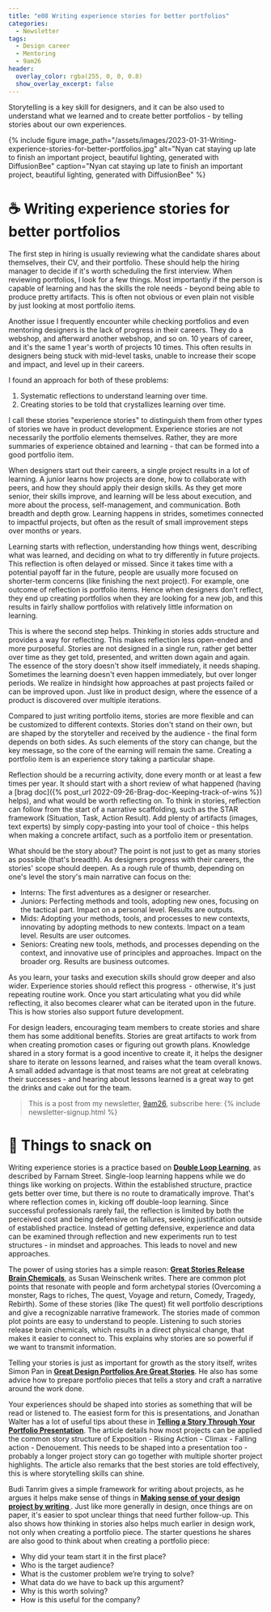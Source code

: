 ```yaml
---
title: "e08 Writing experience stories for better portfolios"
categories:
  - Newsletter
tags:
  - Design career
  - Mentoring
  - 9am26
header:
  overlay_color: rgba(255, 0, 0, 0.8)
  show_overlay_excerpt: false
---
```


Storytelling is a key skill for designers, and it can be also used to understand what we learned and to create better portfolios - by telling stories about our own experiences.

{% include figure image_path="/assets/images/2023-01-31-Writing-experience-stories-for-better-portfolios.jpg" alt="Nyan cat staying up late to finish an important project, beautiful lighting, generated with DiffusionBee" caption="Nyan cat staying up late to finish an important project, beautiful lighting, generated with DiffusionBee" %}

# ☕ Writing experience stories for better portfolios

The first step in hiring is usually reviewing what the candidate shares about themselves, their CV, and their portfolio. These should help the hiring manager to decide if it's worth scheduling the first interview. When reviewing portfolios, I look for a few things. Most importantly if the person is capable of learning and has the skills the role needs - beyond being able to produce pretty artifacts. This is often not obvious or even plain not visible by just looking at most portfolio items. 

Another issue I frequently encounter while checking portfolios and even mentoring designers is the lack of progress in their careers. They do a webshop, and afterward another webshop, and so on. 10 years of career, and it's the same 1 year's worth of projects 10 times. This often results in designers being stuck with mid-level tasks, unable to increase their scope and impact, and level up in their careers.

I found an approach for both of these problems:
1. Systematic reflections to understand learning over time.
2. Creating stories to be told that crystallizes learning over time.

I call these stories "experience stories" to distinguish them from other types of stories we have in product development. Experience stories are not necessarily the portfolio elements themselves. Rather, they are more summaries of experience obtained and learning - that can be formed into a good portfolio item.

When designers start out their careers, a single project results in a lot of learning. A junior learns how projects are done, how to collaborate with peers, and how they should apply their design skills. As they get more senior, their skills improve, and learning will be less about execution, and more about the process, self-management, and communication. Both breadth and depth grow. Learning happens in strides, sometimes connected to impactful projects, but often as the result of small improvement steps over months or years.

Learning starts with reflection, understanding how things went, describing what was learned, and deciding on what to try differently in future projects. This reflection is often delayed or missed. Since it takes time with a potential payoff far in the future, people are usually more focused on shorter-term concerns (like finishing the next project). For example, one outcome of reflection is portfolio items. Hence when designers don't reflect, they end up creating portfolios when they are looking for a new job, and this results in fairly shallow portfolios with relatively little information on learning.

This is where the second step helps. Thinking in stories adds structure and provides a way for reflecting. This makes reflection less open-ended and more purposeful. Stories are not designed in a single run, rather get better over time as they get told, presented, and written down again and again. The essence of the story doesn't show itself immediately, it needs shaping. Sometimes the learning doesn't even happen immediately, but over longer periods. We realize in hindsight how approaches at past projects failed or can be improved upon. Just like in product design, where the essence of a product is discovered over multiple iterations. 

Compared to just writing portfolio items, stories are more flexible and can be customized to different contexts. Stories don't stand on their own, but are shaped by the storyteller and received by the audience - the final form depends on both sides. As such elements of the story can change, but the key message, so the core of the earning will remain the same. Creating a portfolio item is an experience story taking a particular shape.

Reflection should be a recurring activity, done every month or at least a few times per year. It should start with a short review of what happened (having a [brag doc]({% post_url 2022-09-26-Brag-doc-Keeping-track-of-wins %}) helps), and what would be worth reflecting on. To think in stories, reflection can follow from the start of a narrative scaffolding, such as the STAR framework (Situation, Task, Action Result). Add plenty of artifacts (images, text experts) by simply copy-pasting into your tool of choice - this helps when making a concrete artifact, such as a portfolio item or presentation.

What should be the story about? The point is not just to get as many stories as possible (that's breadth). As designers progress with their careers, the stories' scope should deepen. As a rough rule of thumb, depending on one's level the story's main narrative can focus on the:
- Interns: The first adventures as a designer or researcher.
- Juniors: Perfecting methods and tools, adopting new ones, focusing on the tactical part. Impact on a personal level. Results are outputs.
- Mids: Adopting your methods, tools, and processes to new contexts, innovating by adopting methods to new contexts. Impact on a team level. Results are user outcomes.
- Seniors: Creating new tools, methods, and processes depending on the context, and innovative use of principles and approaches. Impact on the broader org. Results are business outcomes.

As you learn, your tasks and execution skills should grow deeper and also wider. Experience stories should reflect this progress  -  otherwise, it's just repeating routine work. Once you start articulating what you did while reflecting, it also becomes clearer what can be iterated upon in the future. This is how stories also support future development. 

For design leaders, encouraging team members to create stories and share them has some additional benefits. Stories are great artifacts to work from when creating promotion cases or figuring out growth plans.  Knowledge shared in a story format is a good incentive to create it, it helps the designer share to iterate on lessons learned, and raises what the team overall knows. A small added advantage is that most teams are not great at celebrating their successes - and hearing about lessons learned is a great way to get the drinks and cake out for the team.

> This is a post from my newsletter, [9am26](https://polgarp.com/categories/newsletter/), subscribe here:
> {% include newsletter-signup.html %}

# 🍪 Things to snack on

Writing experience stories is a practice based on **[Double Loop Learning](https://fs.blog/2018/06/double-loop-learning/)**, as described by Farnam Street. Single-loop learning happens while we do things like working on projects. Within the established structure, practice gets better over time, but there is no route to dramatically improve. That's where reflection comes in, kicking off double-loop learning. Since successful professionals rarely fail, the reflection is limited by both the perceived cost and being defensive on failures, seeking justification outside of established practice. Instead of getting defensive, experience and data can be examined through reflection and new experiments run to test structures - in mindset and approaches. This leads to novel and new approaches.

The power of using stories has a simple reason: **[Great Stories Release Brain Chemicals](https://www.blog.theteamw.com/2016/05/11/the-next-100-things-you-need-to-know-about-people-114-great-stories-release-brain-chemicals/)**, as Susan Weinschenk writes. There are common plot points that resonate with people and form archetypal stories (Overcoming a monster, Rags to riches, The quest, Voyage and return, Comedy, Tragedy, Rebirth). Some of these stories (like The quest) fit well portfolio descriptions and give a recognizable narrative framework. The stories made of common plot points are easy to understand to people. Listening to such stories release brain chemicals, which results in a direct physical change, that makes it easier to connect to. This explains why stories are so powerful if we want to transmit information.

Telling your stories is just as important for growth as the story itself, writes Simon Pan in **[Great Design Portfolios Are Great Stories](https://medium.com/interactive-mind/great-design-portfolios-are-great-stories-7bb2617cd7ab)**. He also has some advice how to prepare portfolio pieces that tells a story and craft a narrative around the work done. 

Your experiences should be shaped into stories as something that will be read or listened to. The easiest form for this is presentations, and Jonathan Walter has a lot of useful tips about these in **[Telling a Story Through Your Portfolio Presentation](https://www.uxmatters.com/mt/archives/2019/06/telling-a-story-through-your-portfolio-presentation.php)**. The article details how most projects can be applied the common story structure of Exposition - Rising Action - Climax - Falling action - Denouement. This needs to be shaped into a presentation too - probably a longer project story can go together with multiple shorter project highlights. The article also remarks that the best stories are told effectively, this is where storytelling skills can shine.

Budi Tanrim gives a simple framework for writing about projects, as he argues it helps make sense of things in **[Making sense of your design project by writing ](https://buditanrim.co/2020/making-sense-of-your-design-project-by-writing/)**. Just like more generally in design, once things are on paper, it's easier to spot unclear things that need further follow-up. This also shows how thinking in stories also helps much earlier in design work, not only when creating a portfolio piece. The starter questions he shares are also good to think about when creating a portfolio piece:
- Why did your team start it in the first place?
- Who is the target audience?
- What is the customer problem we’re trying to solve?
- What data do we have to back up this argument?
- Why is this worth solving?
- How is this useful for the company?